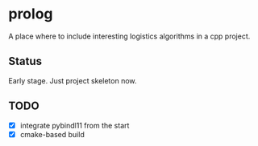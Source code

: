 # prolog

A place where to include interesting logistics algorithms in a cpp project.


## Status

Early stage. Just project skeleton now.



## TODO

- [x] integrate pybindl11 from the start
- [x] cmake-based build
